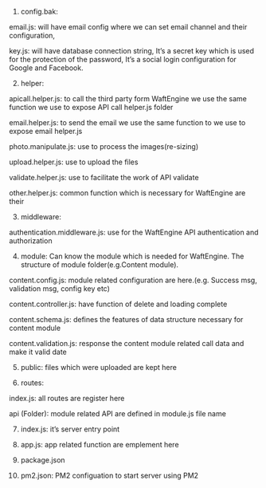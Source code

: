 1. config.bak:

email.js: will have email config where we can set email channel and their configuration, 

key.js: will have database connection string, It’s a secret key which is used for the protection of the password, It’s a social login configuration for Google and Facebook.

 

2. helper:

apicall.helper.js: to call the third party form WaftEngine we use the same function we use to expose API call helper.js folder

email.helper.js: to send the email we use the same function to we use to expose email helper.js

photo.manipulate.js: use to process the images(re-sizing)

upload.helper.js: use to upload the files

validate.helper.js: use to facilitate the work of API validate

other.helper.js: common function which is necessary for WaftEngine are their

 

3. middleware:

authentication.middleware.js: use for the WaftEngine API authentication and authorization

 

4. module: Can know the module which is needed for WaftEngine. The structure of module folder(e.g.Content module).

content.config.js: module related configuration are here.(e.g. Success msg, validation msg, config key etc)

content.controller.js: have function of delete and loading complete

content.schema.js: defines the features of data structure necessary for content module

content.validation.js: response the content module related call data and make it valid date

 

5. public: files which were uploaded are kept here

 

6. routes:

index.js: all routes are register here

api (Folder): module related API are defined in module.js file name

 

7. index.js: it’s server entry point

 

8. app.js: app related function are emplement here

 

9. package.json

 

10. pm2.json: PM2 configuation to start server using PM2